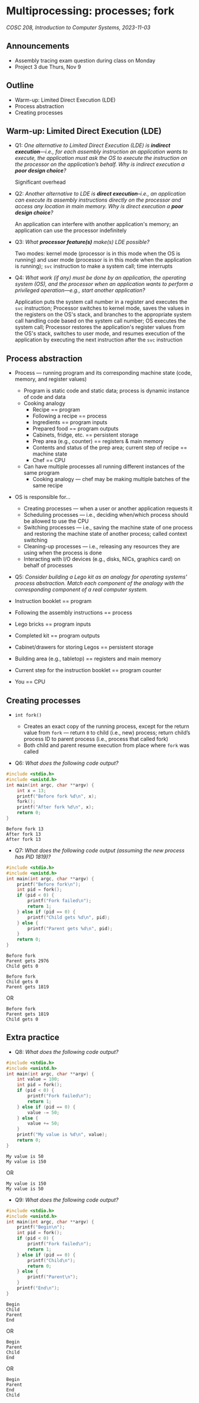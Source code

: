 # Multiprocessing: processes; fork
_COSC 208, Introduction to Computer Systems, 2023-11-03_

## Announcements
* Assembly tracing exam question during class on Monday
* Project 3 due Thurs, Nov 9

## Outline
* Warm-up: Limited Direct Execution (LDE)
* Process abstraction
* Creating processes

## Warm-up: Limited Direct Execution (LDE)

* Q1: _One alternative to Limited Direct Execution (LDE) is **indirect execution**—i.e., for each assembly instruction an application wants to execute, the application must ask the OS to execute the instruction on the processor on the application’s behalf. Why is indirect execution a **poor design choice**?_

    Significant overhead

* Q2: _Another alternative to LDE is **direct execution**–i.e., an application can execute its assembly instructions directly on the processor and access any location in main memory. Why is direct execution a **poor design choice**?_

    An application can interfere with another application's memory; an application can use the processor indefinitely

* Q3: _What **processor feature(s)** make(s) LDE possible?_

    Two modes: kernel mode (processor is in this mode when the OS is running) and user mode (processor is in this mode when the application is running); `svc` instruction to make a system call; time interrupts 

* Q4: _What work (if any) must be done by an application, the operating system (OS), and the processor when an application wants to perform a privileged operation—e.g., start another application?_

    Application puts the system call number in a register and executes the `svc` instruction; Processor switches to kernel mode, saves the values in the registers on the OS's stack, and branches to the appropriate system call handling code based on the system call number; OS executes the system call; Processor restores the application's register values from the OS's stack, switches to user mode, and resumes execution of the application by executing the next instruction after the `svc` instruction

## Process abstraction

* Process — running program and its corresponding machine state (code, memory, and register values)
    * Program is static code and static data; process is dynamic instance of code and data
    * Cooking analogy
        * Recipe == program
        * Following a recipe == process
        * Ingredients == program inputs
        * Prepared food == program outputs
        * Cabinets, fridge, etc. == persistent storage
        * Prep area (e.g., counter) == registers & main memory
        * Contents and status of the prep area; current step of recipe == machine state
        * Chef == CPU
    * Can have multiple processes all running different instances of the same program
        * Cooking analogy — chef may be making multiple batches of the same recipe
* OS is responsible for...
    * Creating processes — when a user or another application requests it
    * Scheduling processes — i.e., deciding when/which process should be allowed to use the CPU
    * Switching processes — i.e., saving the machine state of one process and restoring the machine state of another process; called context switching
    * Cleaning-up processes — i.e., releasing any resources they are using when the process is done
    * Interacting with I/O devices (e.g., disks, NICs, graphics card) on behalf of processes

* Q5: _Consider building a Lego kit as an analogy for operating systems' process abstraction. Match each component of the analogy with the corresponding component of a real computer system._

* Instruction booklet == program
* Following the assembly instructions == process
* Lego bricks == program inputs
* Completed kit == program outputs
* Cabinet/drawers for storing Legos == persistent storage
* Building area (e.g., tabletop) == registers and main memory
* Current step for the instruction booklet == program counter
* You == CPU

## Creating processes

* `int fork()`
    * Creates an exact copy of the running process, except for the return value from `fork` — return `0` to child (i.e., new) process; return child’s process ID to parent process (i.e., process that called fork)
    * Both child and parent resume execution from place where `fork` was called

* Q6: _What does the following code output?_


```c
#include <stdio.h>
#include <unistd.h>
int main(int argc, char **argv) {
    int x = 13;
    printf("Before fork %d\n", x);
    fork();
    printf("After fork %d\n", x);
    return 0;
}
```

    Before fork 13
    After fork 13
    After fork 13


* Q7: _What does the following code output (assuming the new process has PID 1819)?_


```c
#include <stdio.h>
#include <unistd.h>    
int main(int argc, char **argv) {
    printf("Before fork\n");
    int pid = fork();
    if (pid < 0) {
        printf("Fork failed\n");
        return 1;
    } else if (pid == 0) {
        printf("Child gets %d\n", pid);
    } else {
        printf("Parent gets %d\n", pid);
    }
    return 0;
}
```

    Before fork
    Parent gets 2976
    Child gets 0


```
Before fork
Child gets 0
Parent gets 1819
```
OR
```
Before fork
Parent gets 1819
Child gets 0
``` 

## Extra practice

* Q8: _What does the following code output?_


```c
#include <stdio.h>
#include <unistd.h>
int main(int argc, char **argv) {
    int value = 100;
    int pid = fork();
    if (pid < 0) {
        printf("Fork failed\n");
        return 1;
    } else if (pid == 0) {
        value -= 50;
    } else {
        value += 50;
    }
    printf("My value is %d\n", value);
    return 0;
}
```

```
My value is 50
My value is 150
```
OR
```
My value is 150
My value is 50
```

* Q9: _What does the following code output?_


```c
#include <stdio.h>
#include <unistd.h>
int main(int argc, char **argv) {
    printf("Begin\n");
    int pid = fork();
    if (pid < 0) {
        printf("Fork failed\n");
        return 1;
    } else if (pid == 0) {
        printf("Child\n");
        return 0;
    } else {
        printf("Parent\n");
    }
    printf("End\n");
}
```

```
Begin
Child
Parent
End 
```
OR
```
Begin
Parent
Child
End 
```
OR
```
Begin
Parent
End 
Child
```

